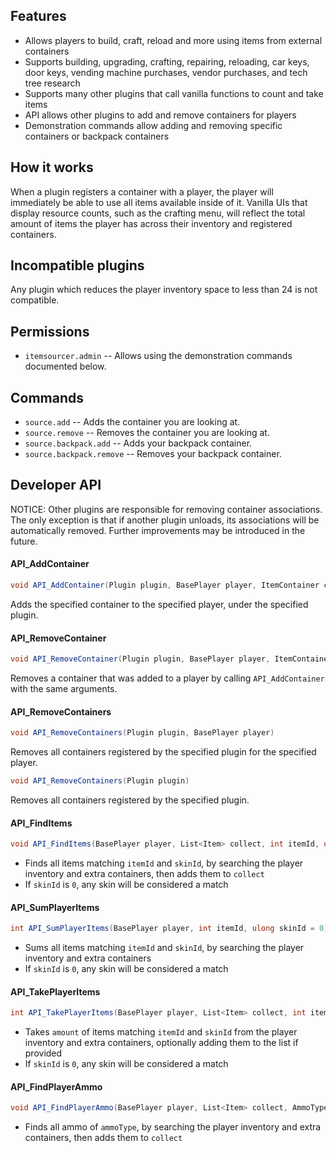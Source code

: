 ## Features

- Allows players to build, craft, reload and more using items from external containers
- Supports building, upgrading, crafting, repairing, reloading, car keys, door keys, vending machine purchases, vendor purchases, and tech tree research
- Supports many other plugins that call vanilla functions to count and take items
- API allows other plugins to add and remove containers for players
- Demonstration commands allow adding and removing specific containers or backpack containers

## How it works

When a plugin registers a container with a player, the player will immediately be able to use all items available inside of it. Vanilla UIs that display resource counts, such as the crafting menu, will reflect the total amount of items the player has across their inventory and registered containers.

## Incompatible plugins

Any plugin which reduces the player inventory space to less than 24 is not compatible.

## Permissions

- `itemsourcer.admin` -- Allows using the demonstration commands documented below.

## Commands

- `source.add` -- Adds the container you are looking at.
- `source.remove` -- Removes the container you are looking at.
- `source.backpack.add` -- Adds your backpack container.
- `source.backpack.remove` -- Removes your backpack container.

## Developer API

NOTICE: Other plugins are responsible for removing container associations. The only exception is that if another plugin unloads, its associations will be automatically removed. Further improvements may be introduced in the future.

#### API_AddContainer

```cs
void API_AddContainer(Plugin plugin, BasePlayer player, ItemContainer container)
```

Adds the specified container to the specified player, under the specified plugin.

#### API_RemoveContainer

```cs
void API_RemoveContainer(Plugin plugin, BasePlayer player, ItemContainer container)
```

Removes a container that was added to a player by calling `API_AddContainer` with the same arguments.

#### API_RemoveContainers

```cs
void API_RemoveContainers(Plugin plugin, BasePlayer player)
```

Removes all containers registered by the specified plugin for the specified player.

```cs
void API_RemoveContainers(Plugin plugin)
```

Removes all containers registered by the specified plugin.

#### API_FindItems

```cs
void API_FindItems(BasePlayer player, List<Item> collect, int itemId, ulong skinId = 0)
```

- Finds all items matching `itemId` and `skinId`, by searching the player inventory and extra containers, then adds them to `collect`
- If `skinId` is `0`, any skin will be considered a match

#### API_SumPlayerItems

```cs
int API_SumPlayerItems(BasePlayer player, int itemId, ulong skinId = 0)
```

- Sums all items matching `itemId` and `skinId`, by searching the player inventory and extra containers
- If `skinId` is `0`, any skin will be considered a match

#### API_TakePlayerItems

```cs
int API_TakePlayerItems(BasePlayer player, List<Item> collect, int itemId, int amount, ulong skinId = 0)
```

- Takes `amount` of items matching `itemId` and `skinId` from the player inventory and extra containers, optionally adding them to the list if provided
- If `skinId` is `0`, any skin will be considered a match

#### API_FindPlayerAmmo

```cs
void API_FindPlayerAmmo(BasePlayer player, List<Item> collect, AmmoTypes ammoType)
```

- Finds all ammo of `ammoType`, by searching the player inventory and extra containers, then adds them to `collect`
